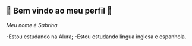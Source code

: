 ## 🦋 Bem vindo ao meu perfil 🦋

*Meu nome é Sabrina*

-Estou estudando na Alura;
-Estou estudando lingua inglesa e espanhola.




 






